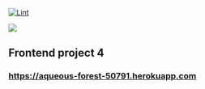 [![Lint](https://github.com/pbychenko/frontend-project-lvl4/workflows/Lint/badge.svg)](https://github.com/pbychenko/frontend-project-lvl4/actions)

<a href="https://codeclimate.com/github/pbychenko/frontend-project-lvl4/maintainability"><img src="https://api.codeclimate.com/v1/badges/0a24b8337837e3b9b703/maintainability" /></a>

## Frontend project 4

### https://aqueous-forest-50791.herokuapp.com
